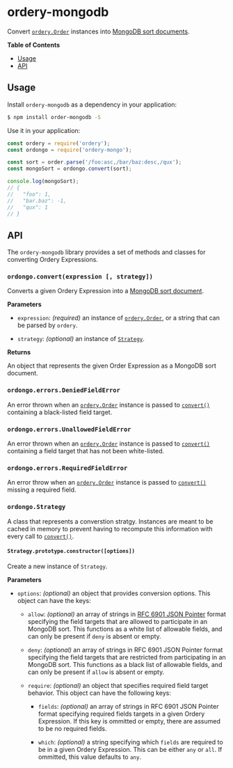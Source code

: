 # ordery-mongodb

Convert [`ordery.Order`](https://www.npmjs.com/package/ordery#orderyorder) instances into [MongoDB sort documents](https://docs.mongodb.com/manual/reference/method/cursor.sort/).

__Table of Contents__

* [Usage](#usage)
* [API](#api)

## Usage

Install `ordery-mongodb` as a dependency in your application:

```sh
$ npm install order-mongodb -S
```

Use it in  your application:

```js
const ordery = require('ordery');
const ordongo = require('ordery-mongo');

const sort = order.parse('/foo:asc,/bar/baz:desc,/qux');
const mongoSort = ordongo.convert(sort);

console.log(mongoSort);
// {
//   "foo": 1,
//   "bar.baz": -1,
//   "qux": 1
// }
```

## API

The `ordery-mongodb` library provides a set of methods and classes for converting Ordery Expressions.

### `ordongo.convert(expression [, strategy])`

Converts a given Ordery Expression into a [MongoDB sort document](https://docs.mongodb.com/manual/reference/method/cursor.sort/).

__Parameters__

* `expression`: _(required)_ an instance of [`ordery.Order`](https://www.npmjs.com/package/ordery#orderyorder), or a string that can be parsed by `ordery`.

* `strategy`: _(optional)_ an instance of [`Strategy`](#ordongostrategy).

__Returns__

An object that represents the given Order Expression as a MongoDB sort document.

### `ordongo.errors.DeniedFieldError`

An error thrown when an [`ordery.Order`](https://www.npmjs.com/package/ordery#orderyorder) instance is passed to [`convert()`](#ordongoconvertexpression-strategy) containing a black-listed field target.

### `ordongo.errors.UnallowedFieldError`

An error thrown when an [`ordery.Order`](https://www.npmjs.com/package/ordery#orderyorder) instance is passed to [`convert()`](#ordongoconvertexpression-strategy) containing a field target that has not been white-listed.

### `ordongo.errors.RequiredFieldError`

An error throw when an [`ordery.Order`](https://www.npmjs.com/package/ordery#orderyorder) instance is passed to [`convert()`](#ordongoconvertexpression-strategy) missing a required field.

### `ordongo.Strategy`

A class that represents a converstion stratgy.  Instances are meant to be cached in memory to prevent having to recompute this information with every call to [`convert()`](#ordongoconvertexpression-strategy).

#### `Strategy.prototype.constructor([options])`

Create a new instance of `Strategy`.

__Parameters__

* `options`: _(optional)_ an object that provides conversion options.  This object can have the keys:

  + `allow`: _(optional)_ an array of strings in [RFC 6901 JSON Pointer](https://tools.ietf.org/html/rfc6901) format specifying the field targets that are allowed to participate in an MongoDB sort.  This functions as a white list of allowable fields, and can only be present if `deny` is absent or empty.

  + `deny`: _(optional)_ an array of strings in RFC 6901 JSON Pointer format specifying the field targets that are restricted from participating in an MongoDB sort.  This functions as a black list of allowable fields, and can only be present if `allow` is absent or empty.

  + `require`: _(optional)_ an object that specifies required field target behavior.  This object can have the following keys:

    - `fields`: _(optional)_ an array of strings in RFC 6901 JSON Pointer format specifying required fields targets in a given Ordery Expression.  If this key is ommitted or empty, there are assumed to be no required fields.

    - `which`: _(optional)_ a string specifying which `fields` are required to be in a given Ordery Expression.  This can be either `any` or `all`.  If ommitted, this value defaults to `any`.
